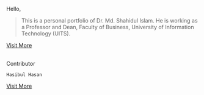 Hello,

>This is a personal portfolio of Dr. Md. Shahidul Islam. He is working as a Professor and Dean, Faculty of Business, University of Information Technology (UITS).

[Visit More](https://mohammad-shahidul.netlify.app/)
<br><br>

Contributor 

    Hasibul Hasan
[Visit More](https://hasibul-hasan.netlify.app/)
